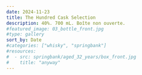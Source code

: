 ```yaml
---
date: 2024-11-23
title: The Hundred Cask Selection
description: 40%. 700 mL. Boîte non ouverte.
#featured_image: 03_bottle_front.jpg
#type: gallery
sort_by: Date
#categories: ["whisky", "springbank"]
#resources:
#  - src: springbank/aged_32_years/box_front.jpg
#    title: "anyway"
---
```

